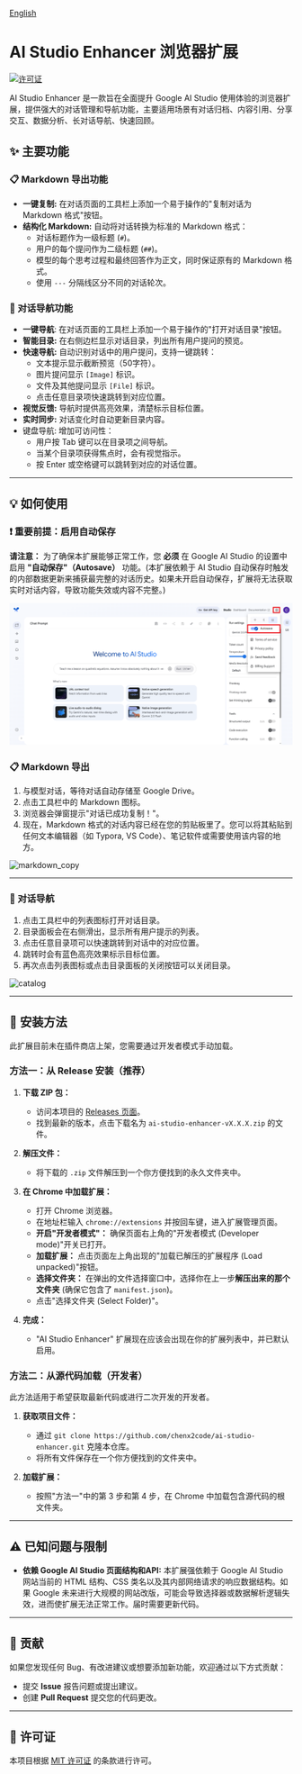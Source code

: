 [English](./README.md)

# AI Studio Enhancer 浏览器扩展

[![许可证](https://img.shields.io/badge/许可证-MIT-green.svg)](LICENSE)

AI Studio Enhancer 是一款旨在全面提升 Google AI Studio 使用体验的浏览器扩展，提供强大的对话管理和导航功能，主要适用场景有对话归档、内容引用、分享交互、数据分析、长对话导航、快速回顾。

## ✨ 主要功能

### 📋 Markdown 导出功能

*   **一键复制:** 在对话页面的工具栏上添加一个易于操作的"复制对话为 Markdown 格式"按钮。
*   **结构化 Markdown:** 自动将对话转换为标准的 Markdown 格式：
    *   对话标题作为一级标题 (`#`)。
    *   用户的每个提问作为二级标题 (`##`)。
    *   模型的每个思考过程和最终回答作为正文，同时保证原有的 Markdown 格式。
    *   使用 `---` 分隔线区分不同的对话轮次。

### 🧭 对话导航功能

*   **一键导航**: 在对话页面的工具栏上添加一个易于操作的"打开对话目录"按钮。
*   **智能目录:** 在右侧边栏显示对话目录，列出所有用户提问的预览。
*   **快速导航:** 自动识别对话中的用户提问，支持一键跳转：
    *   文本提示显示截断预览（50字符）。
    *   图片提问显示 `[Image]` 标识。
    *   文件及其他提问显示 `[File]` 标识。
    *   点击任意目录项快速跳转到对应位置。
*   **视觉反馈:** 导航时提供高亮效果，清楚标示目标位置。
*   **实时同步:** 对话变化时自动更新目录内容。
*   键盘导航: 增加可访问性：
    *   用户按 Tab 键可以在目录项之间导航。
    *   当某个目录项获得焦点时，会有视觉指示。
    *   按 Enter 或空格键可以跳转到对应的对话位置。

---

## 💡 如何使用

### :exclamation: 重要前提：启用自动保存

**请注意：** 为了确保本扩展能够正常工作，您 **必须** 在 Google AI Studio 的设置中启用 **"自动保存"（Autosave）** 功能。(本扩展依赖于 AI Studio 自动保存时触发的内部数据更新来捕获最完整的对话历史。如果未开启自动保存，扩展将无法获取实时对话内容，导致功能失效或内容不完整。)

![screenshot-0](./assets/screenshot-0.png)



### 📋 Markdown 导出

1.  与模型对话，等待对话自动存储至 Google Drive。
2.  点击工具栏中的 Markdown 图标。
3.  浏览器会弹窗提示"对话已成功复制！"。
4.  现在，Markdown 格式的对话内容已经在您的剪贴板里了。您可以将其粘贴到任何文本编辑器（如 Typora, VS Code）、笔记软件或需要使用该内容的地方。

![markdown_copy](./assets/markdown_copy.gif)



---

### 🧭 对话导航

1.  点击工具栏中的列表图标打开对话目录。
2.  目录面板会在右侧滑出，显示所有用户提示的列表。
3.  点击任意目录项可以快速跳转到对话中的对应位置。
4.  跳转时会有蓝色高亮效果标示目标位置。
5.  再次点击列表图标或点击目录面板的关闭按钮可以关闭目录。

![catalog](./assets/catalog.gif)

---



## 🚀 安装方法

此扩展目前未在插件商店上架，您需要通过开发者模式手动加载。

### 方法一：从 Release 安装（推荐）

1.  **下载 ZIP 包：**
    *   访问本项目的 [Releases 页面](https://github.com/chenx2code/ai-studio-enhancer/releases)。
    *   找到最新的版本，点击下载名为 `ai-studio-enhancer-vX.X.X.zip` 的文件。

2.  **解压文件：**
    *   将下载的 `.zip` 文件解压到一个你方便找到的永久文件夹中。

3.  **在 Chrome 中加载扩展：**
    *   打开 Chrome 浏览器。
    *   在地址栏输入 `chrome://extensions` 并按回车键，进入扩展管理页面。
    *   **开启"开发者模式"：** 确保页面右上角的"开发者模式 (Developer mode)"开关已打开。
    *   **加载扩展：** 点击页面左上角出现的"加载已解压的扩展程序 (Load unpacked)"按钮。
    *   **选择文件夹：** 在弹出的文件选择窗口中，选择你在上一步**解压出来的那个文件夹** (确保它包含了 `manifest.json`)。
    *   点击"选择文件夹 (Select Folder)"。

4.  **完成：**
    *   "AI Studio Enhancer" 扩展现在应该会出现在你的扩展列表中，并已默认启用。

### 方法二：从源代码加载（开发者）

此方法适用于希望获取最新代码或进行二次开发的开发者。

1.  **获取项目文件：**
    *   通过 `git clone https://github.com/chenx2code/ai-studio-enhancer.git` 克隆本仓库。
    *   将所有文件保存在一个你方便找到的文件夹中。

2.  **加载扩展：**
    *   按照"方法一"中的第 3 步和第 4 步，在 Chrome 中加载包含源代码的根文件夹。

---



## ⚠️ 已知问题与限制

*   **依赖 Google AI Studio 页面结构和API:** 本扩展强依赖于 Google AI Studio 网站当前的 HTML 结构、CSS 类名以及其内部网络请求的响应数据结构。如果 Google 未来进行大规模的网站改版，可能会导致选择器或数据解析逻辑失效，进而使扩展无法正常工作。届时需要更新代码。

---

## 🤝 贡献

如果您发现任何 Bug、有改进建议或想要添加新功能，欢迎通过以下方式贡献：

*   提交 **Issue** 报告问题或提出建议。
*   创建 **Pull Request** 提交您的代码更改。

---

## 📄 许可证

本项目根据 [MIT 许可证](LICENSE) 的条款进行许可。



